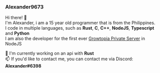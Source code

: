 ### Alexander9673
Hi there! 👋  
I'm Alexander, i am a 15 year old programmer that is from the Philippines.  
I code in multiple languages, such as **Rust**, **C**, **C++**, **NodeJS**, **Typescript** and **Python**  
I am also the developer for the first ever [Growtopia Private Server](https://github.com/GrowtopiaJS/Growtopia.js) in NodeJS    

💼 I'm currently working on an api with **Rust**  
📫 If you'd like to contact me, you can contact me via Discord: **Alexander#6398**

<!--
**Alexander9673/Alexander9673** is a ✨ _special_ ✨ repository because its `README.md` (this file) appears on your GitHub profile.

Here are some ideas to get you started:

- 🔭 I’m currently working on ...
- 🌱 I’m currently learning ...
- 👯 I’m looking to collaborate on ...
- 🤔 I’m looking for help with ...
- 💬 Ask me about ...
- 📫 How to reach me: ...
- 😄 Pronouns: ...
- ⚡ Fun fact: ...
-->
